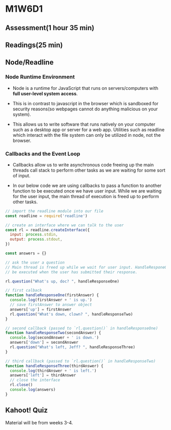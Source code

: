 # M1W6D1

## Assessment(1 hour 35 min)

## Readings(25 min)

## Node/Readline

### Node Runtime Environment

- Node is a runtime for JavaScript that runs on servers/computers with
**full user-level system access**.

- This is in contrast to javascript in the browser which is sandboxed for
  security reasons(so webpages cannot do anything malicious on your system).

- This allows us to write software that runs natively on your computer such as a
  desktop app or server for a web app. Utilities such as readline which interact
  with the file system can only be utilized in node, not the browser.

### Callbacks and the Event Loop

- Callbacks allow us to write asynchronous code freeing up the main threads
  call stack to perform other tasks as we are waiting for some sort of input.

- In our below code we are using callbacks to pass a function to another
 function to be executed once we have user input. While we are waiting for the
 user input, the main thread of execution is freed up to perform other tasks.

```js
// import the readline module into our file
const readline = require('readline')

// create an interface where we can talk to the user
const rl = readline.createInterface({
  input: process.stdin,
  output: process.stdout,
})

const answers = {}

// ask the user a question
// Main thread is freed up while we wait for user input. HandleResponeOne will
// be executed when the user has submitted their response.

rl.question("What's up, doc? ", handleResponseOne)

// first calback
function handleResponseOne(firstAnswer) {
  console.log(firstAnswer + ' is up.')
  // save firstAnswer to answer object
  answers['up'] = firstAnswer
  rl.question("What's down, clown? ", handleResponseTwo)
}

// second callback (passed to `rl.question()` in handleResponseOne)
function handleResponseTwo(secondAnswer) {
  console.log(secondAnswer + ' is down.')
  answers['down'] = secondAnswer
  rl.question("What's left, Jeff? ", handleResponseThree)
}

// third callback (passed to `rl.question()` in handleResponseTwo)
function handleResponseThree(thirdAnswer) {
  console.log(thirdAnswer + ' is left.')
  answers['left'] = thirdAnswer
  // close the interface
  rl.close()
  console.log(answers)
}
```

## Kahoot! Quiz

Material will be from weeks 3-4.
